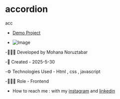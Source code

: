 # accordion
acc
- [Demo Project]()

- ![Image](https://github.com/user-attachments/assets/2d2738de-642d-406a-8430-46ba1e5f2fa4)

-🙋🏽‍♀️ Developed by Mohana Noruztabar

-📅 Created - 2025-5-30

-⚙ Technologies Used - Html , css , javascript

-👩🏽‍💻 Role - Frontend

- How to reach me : with my [instagram](https://www.instagram.com/mohananoruztabar_web?igsh=MW00ZjVxanA3Z3N2Zg%3D%3D&utm_source=qr) and [linkedin](https://www.linkedin.com/in/mohana-noruztabar-2477b2349?utm_source=share&utm_campaign=share_via&utm_content=profile&utm_medium=ios_app)


